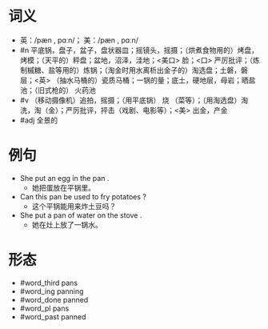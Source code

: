 # 词义
- 英：/pæn , pɑːn/； 美：/pæn , pɑːn/
- #n 平底锅，盘子，盆子，盘状器皿；摇镜头，摇摄；（烘煮食物用的）烤盘，烤模；（天平的）秤盘；盆地，沼泽，洼地；<美口> 脸；<口> 严厉批评；（炼制槭糖、盐等用的）炼锅；（淘金时用水离析出金子的）淘选盘；土磐，磐层；<英> （抽水马桶的）瓷质马桶；一锅的量；底土，硬地层，母岩；晒盐池；（旧式枪的） 火药池
- #v （移动摄像机）追拍，摇摄；（用平底锅） 烧 （菜等）；（用淘选盘）淘洗，淘（金）；严厉批评，抨击（戏剧、电影等）；<美> 出金，产金
- #adj 全景的
# 例句
- She put an egg in the pan .
	- 她把蛋放在平锅里。
- Can this pan be used to fry potatoes ?
	- 这个平锅能用来炸土豆吗？
- She put a pan of water on the stove .
	- 她在灶上放了一锅水。
# 形态
- #word_third pans
- #word_ing panning
- #word_done panned
- #word_pl pans
- #word_past panned
